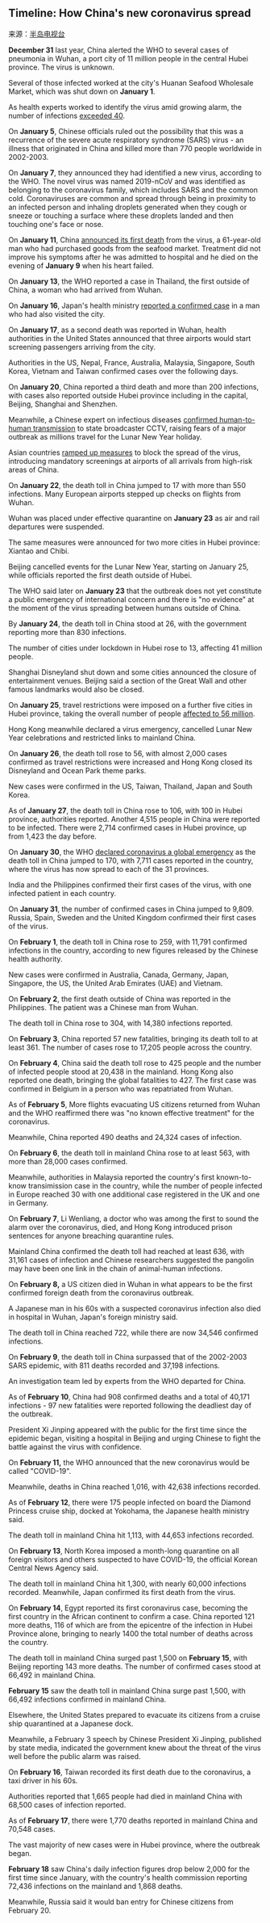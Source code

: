 ## Timeline: How China's new coronavirus spread

来源：[半岛电视台](https://www.aljazeera.com/news/2020/01/timeline-china-coronavirus-spread-200126061554884.html)

**December 31** last year, China  alerted the WHO to several cases of pneumonia in Wuhan, a port city of  11 million people in the central Hubei province. The virus is unknown.

Several of those infected worked at the city's Huanan Seafood Wholesale Market, which was shut down on **January 1**.

As health experts worked to identify the virus amid growing alarm, the number of infections [exceeded 40](https://www.aljazeera.com/news/2020/01/alarms-raised-china-pneumonia-outbreak-infects-dozens-200104002802346.html).

On **January 5**, Chinese officials ruled out the  possibility that this was a recurrence of the severe acute respiratory  syndrome (SARS) virus - an illness that originated in China and killed  more than 770 people worldwide in 2002-2003.

On **January 7**, they announced they had identified a  new virus, according to the WHO. The novel virus was named 2019-nCoV and  was identified as belonging to the coronavirus family, which includes  SARS and the common cold. Coronaviruses are common and spread through  being in proximity to an infected person and inhaling droplets generated  when they cough or sneeze or touching a surface where these droplets  landed and then touching one's face or nose.

On **January 11**, China [announced its first death](https://www.aljazeera.com/news/2020/01/china-reports-death-mysterious-outbreak-wuhan-200111023325546.html) from  the virus, a 61-year-old man who had purchased goods from the seafood  market. Treatment did not improve his symptoms after he was admitted to  hospital and he died on the evening of **January 9** when his heart failed. 

On **January 13**, the WHO reported a case in Thailand, the first outside of China, a woman who had arrived from Wuhan.

On **January 16**, Japan's health ministry [reported a confirmed case](https://www.aljazeera.com/news/2020/01/japan-confirms-case-coronavirus-infection-200116012730381.html) in a man who had also visited the city.

On **January 17**, as a second death was reported in  Wuhan, health authorities in the United States announced that three  airports would start screening passengers arriving from the city.

Authorities in the US, Nepal, France, Australia, Malaysia, Singapore,  South Korea, Vietnam and Taiwan confirmed cases over the following  days.

On **January 20**, China reported a third death and more  than 200 infections, with cases also reported outside Hubei province  including in the capital, Beijing, Shanghai and Shenzhen.

Meanwhile, a Chinese expert on infectious diseases [confirmed human-to-human transmission](https://www.aljazeera.com/news/2020/01/china-confirms-human-human-transmission-coronavirus-200120162507948.html) to state broadcaster CCTV, raising fears of a major outbreak as millions travel for the Lunar New Year holiday.

Asian countries [ramped up measures](https://www.aljazeera.com/news/2020/01/china-confirms-fourth-death-coronavirus-infection-spreads-200121032450865.html) to block the spread of the virus, introducing mandatory screenings at airports of all arrivals from high-risk areas of China.

On **January 22**, the death toll in China jumped to 17  with more than 550 infections. Many European airports stepped up checks  on flights from Wuhan.

Wuhan was placed under effective quarantine on **January 23** as air and rail departures were suspended.

The same measures were announced for two more cities in Hubei province: Xiantao and Chibi.

Beijing cancelled events for the Lunar New Year, starting on January  25, while officials reported the first death outside of Hubei.

The WHO said later on **January 23** that the outbreak  does not yet constitute a public emergency of international concern and  there is "no evidence" at the moment of the virus spreading between  humans outside of China.

By **January 24**, the death toll in China stood at 26, with the government reporting more than 830 infections.

The number of cities under lockdown in Hubei rose to 13, affecting 41 million people.

Shanghai Disneyland shut down and some cities announced the closure  of entertainment venues. Beijing said a section of the Great Wall and  other famous landmarks would also be closed.

On **January 25**, travel restrictions were imposed on a further five cities in Hubei province, taking the overall number of people [affected to 56 million](https://www.aljazeera.com/news/2020/01/china-expands-coronavirus-outbreak-lockdown-fast-tracks-hospital-200124201635848.html).

Hong Kong meanwhile declared a virus emergency, cancelled Lunar New Year celebrations and restricted links to mainland China.

On **January 26**, the death toll rose to 56, with  almost 2,000 cases confirmed as travel restrictions were increased and  Hong Kong closed its Disneyland and Ocean Park theme parks.

New cases were confirmed in the US, Taiwan, Thailand, Japan and South Korea.

As of **January 27**, the death toll in China rose to  106, with 100 in Hubei province, authorities reported. Another 4,515  people in China were reported to be infected. There were 2,714 confirmed  cases in Hubei province, up from 1,423 the day before.

On **January 30**, the WHO [declared coronavirus a global emergency](https://www.aljazeera.com/news/2020/01/declares-coronavirus-global-emergency-death-toll-rises-200130231243350.html)  as the death toll in China jumped to 170, with 7,711 cases reported in  the country, where the virus has now spread to each of the 31 provinces.

India and the Philippines confirmed their first cases of the virus, with one infected patient in each country.

On **January 31**, the number of confirmed cases  in China jumped to 9,809. Russia, Spain, Sweden and the United Kingdom  confirmed their first cases of the virus. 

On **February 1**, the death toll in China rose to 259,  with 11,791 confirmed infections in the country, according to new  figures released by the Chinese health authority.

New cases were confirmed in Australia, Canada, Germany, Japan, Singapore, the US, the United Arab Emirates (UAE) and Vietnam.

On **February 2**, the first death outside of China was reported in the Philippines. The patient was a Chinese man from Wuhan.

The death toll in China rose to 304, with 14,380 infections reported.

On **February 3**, China reported 57 new fatalities,  bringing its death toll to at least 361. The number of cases rose to  17,205 people across the country. 

On **February 4**, China said the death toll rose to 425  people and the number of infected people stood at 20,438 in the  mainland. Hong Kong also reported one death, bringing the global  fatalities to 427. The first case was confirmed in Belgium in a person  who was repatriated from Wuhan. 

As of **February 5**, More flights evacuating US  citizens returned from Wuhan and the WHO reaffirmed there was "no known  effective treatment" for the coronavirus.

Meanwhile, China reported 490 deaths and 24,324 cases of infection.

On **February 6**, the death toll in mainland China rose to at least 563, with more than 28,000 cases confirmed. 

Meanwhile, authorities in Malaysia reported the country's first  known-to-know transimission case in the country, while the number of  people infected in Europe reached 30 with one additional case registered  in the UK and one in Germany. 

On **February 7**, Li Wenliang, a doctor who was  among the first to sound the alarm over the coronavirus, died, and Hong  Kong introduced prison sentences for anyone breaching quarantine rules.

Mainland China confirmed the death toll had reached at least  636, with 31,161 cases of infection and Chinese researchers suggested  the pangolin may have been one link in the chain of animal-human  infections.

On **February 8,** a US citizen died in Wuhan in what appears to be the first confirmed foreign death from the coronavirus outbreak.

A Japanese man in his 60s with a suspected coronavirus infection also died in hospital in Wuhan, Japan's foreign ministry said. 

The death toll in China reached 722, while there are now 34,546 confirmed infections.

On **February 9**, the death toll in China surpassed that of the 2002-2003 SARS epidemic, with 811 deaths recorded and 37,198 infections. 

An investigation team led by experts from the WHO departed for China.

As of **February 10**, China had 908  confirmed deaths and a total of 40,171 infections - 97 new fatalities  were reported following the deadliest day of the outbreak.

President Xi Jinping appeared with the public for the  first time since the epidemic began, visiting a hospital in Beijing and  urging Chinese to fight the battle against the virus with confidence.

On **February 11,** the WHO announced that the new coronavirus would be called "COVID-19".

Meanwhile, deaths in China reached 1,016, with 42,638 infections recorded.

As of **February 12**, there were 175 people infected on  board the Diamond Princess cruise ship, docked at Yokohama, the  Japanese health ministry said.

The death toll in mainland China hit 1,113, with 44,653 infections recorded.

On **February 13**, North Korea imposed a  month-long quarantine on all foreign visitors and others suspected to  have COVID-19, the official Korean Central News Agency said.

The death toll in mainland China hit 1,300, with nearly  60,000 infections recorded. Meanwhile, Japan confirmed its first death  from the virus. 

On **February 14**, Egypt reported its first coronavirus case, becoming the first country in the African continent to confirm a case. China reported  121 more deaths, 116 of which are from the epicentre of the infection  in Hubei Province alone, bringing to nearly 1400 the total number of  deaths across the country.

The death toll in mainland China surged past 1,500 on **February 15**, with Beijing reporting 143 more deaths. The number of confirmed cases stood at 66,492 in mainland China. 

**February 15** saw the death toll in mainland China surge past 1,500, with 66,492 infections confirmed in mainland China. 

Elsewhere, the United States prepared to evacuate its citizens from a cruise ship quarantined at a Japanese dock.

Meanwhile, a February 3 speech by Chinese President Xi Jinping,  published by state media, indicated the government knew about the threat  of the virus well before the public alarm was raised. 

On **February 16**, Taiwan recorded its first death due to the coronavirus, a taxi driver in his 60s.

Authorities reported that 1,665 people had died in mainland China with 68,500 cases of infection reported. 

As of **February 17**, there were 1,770 deaths reported in mainland China and 70,548 cases.

The vast majority of new cases were in Hubei province, where the outbreak began. 

**February 18** saw China's daily infection figures drop  below 2,000 for the first time since January, with the country's health  commission reporting 72,436 infections on the mainland and 1,868  deaths.

Meanwhile, Russia said it would ban entry for Chinese citizens from February 20.